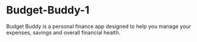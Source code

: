 # Budget-Buddy-1
Budget Buddy is a personal finance app designed to help you manage your expenses, savings and overall financial health.
